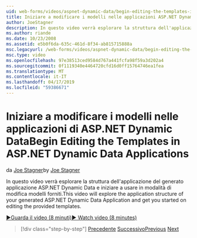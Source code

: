 ```yaml
---
uid: web-forms/videos/aspnet-dynamic-data/begin-editing-the-templates-in-aspnet-dynamic-data-applications
title: Iniziare a modificare i modelli nelle applicazioni ASP.NET Dynamic Data | Microsoft Docs
author: JoeStagner
description: In questo video verrà esplorare la struttura dell'applicazione del generato applicazione ASP.NET Dynamic Data e iniziare a usare in modalità di modifica modelli forniti.
ms.author: riande
ms.date: 10/23/2008
ms.assetid: e5b0f6da-635c-461d-8f34-ab815715888a
msc.legacyurl: /web-forms/videos/aspnet-dynamic-data/begin-editing-the-templates-in-aspnet-dynamic-data-applications
msc.type: video
ms.openlocfilehash: 97e38513ced9584d767a441fcfa98f59a3d202a4
ms.sourcegitcommit: 0f1119340e4464720cfd16d0ff15764746ea1fea
ms.translationtype: MT
ms.contentlocale: it-IT
ms.lasthandoff: 04/17/2019
ms.locfileid: "59386671"
---
```

# <a name="begin-editing-the-templates-in-aspnet-dynamic-data-applications"></a><span data-ttu-id="9d726-103">Iniziare a modificare i modelli nelle applicazioni di ASP.NET Dynamic Data</span><span class="sxs-lookup"><span data-stu-id="9d726-103">Begin Editing the Templates in ASP.NET Dynamic Data Applications</span></span>

<span data-ttu-id="9d726-104">da [Joe Stagner](https://github.com/JoeStagner)</span><span class="sxs-lookup"><span data-stu-id="9d726-104">by [Joe Stagner](https://github.com/JoeStagner)</span></span>

<span data-ttu-id="9d726-105">In questo video verrà esplorare la struttura dell'applicazione del generato applicazione ASP.NET Dynamic Data e iniziare a usare in modalità di modifica modelli forniti.</span><span class="sxs-lookup"><span data-stu-id="9d726-105">This video will explore the application structure of your generated ASP.NET Dynamic Data Application and get you started on editing the provided templates.</span></span>

[<span data-ttu-id="9d726-106">&#9654;Guarda il video (8 minuti)</span><span class="sxs-lookup"><span data-stu-id="9d726-106">&#9654; Watch video (8 minutes)</span></span>](https://channel9.msdn.com/Blogs/ASP-NET-Site-Videos/begin-editing-the-templates-in-aspnet-dynamic-data-applications)

> [!div class="step-by-step"]
> <span data-ttu-id="9d726-107">[Precedente](getting-started-with-dynamic-data.md)
> [Successivo](begin-modifying-dynamic-data-applications-with-url-routing.md)</span><span class="sxs-lookup"><span data-stu-id="9d726-107">[Previous](getting-started-with-dynamic-data.md)
[Next](begin-modifying-dynamic-data-applications-with-url-routing.md)</span></span>
